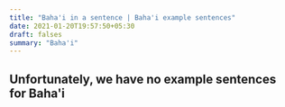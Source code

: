 ```yaml
---
title: "Baha'i in a sentence | Baha'i example sentences"
date: 2021-01-20T19:57:50+05:30
draft: falses
summary: "Baha'i"
---
```

## Unfortunately, we have no example sentences for Baha'i                 
